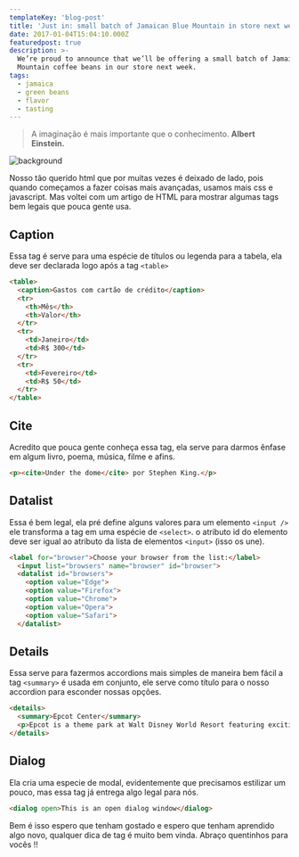 ```yaml
---
templateKey: 'blog-post'
title: 'Just in: small batch of Jamaican Blue Mountain in store next week'
date: 2017-01-04T15:04:10.000Z
featuredpost: true
description: >-
  We’re proud to announce that we’ll be offering a small batch of Jamaica Blue
  Mountain coffee beans in our store next week.
tags:
  - jamaica
  - green beans
  - flavor
  - tasting
---
```


>A imaginação é mais importante que o conhecimento. **Albert Einstein.**

![background](https://files.tecnoblog.net/wp-content/uploads/2014/10/html5.jpg)

Nosso tão querido html que por muitas vezes é deixado de lado, pois quando começamos a fazer coisas mais avançadas, usamos mais css e javascript. Mas voltei com um artigo de HTML para mostrar algumas tags bem legais que pouca gente usa.

## Caption

Essa tag é serve para uma espécie de títulos ou legenda para a tabela, ela deve ser declarada logo após a tag `<table>`

```html
<table>
  <caption>Gastos com cartão de crédito</caption>
  <tr>
    <th>Mês</th>
    <th>Valor</th>
  </tr>
  <tr>
    <td>Janeiro</td>
    <td>R$ 300</td>
  </tr>
  <tr>
    <td>Fevereiro</td>
    <td>R$ 50</td>
  </tr>
</table>
```

## Cite

Acredito que pouca gente conheça essa tag, ela serve para darmos ênfase  em algum livro, poema, música, filme e afins.

```html
<p><cite>Under the dome</cite> por Stephen King.</p>
```

## Datalist

Essa é bem legal, ela pré define alguns valores para um elemento `<input />` ele transforma a tag em uma espécie de `<select>`. o atributo id do elemento deve ser igual ao atributo da lista de elementos `<input>` (isso os une).

```html
<label for="browser">Choose your browser from the list:</label>
  <input list="browsers" name="browser" id="browser">
  <datalist id="browsers">
    <option value="Edge">
    <option value="Firefox">
    <option value="Chrome">
    <option value="Opera">
    <option value="Safari">
  </datalist>
  ```

## Details

Essa serve para fazermos accordions mais simples de maneira bem fácil a tag `<summary>` é usada em conjunto, ele serve como título para o nosso accordion para esconder nossas opções.

```html
<details>
  <summary>Epcot Center</summary>
  <p>Epcot is a theme park at Walt Disney World Resort featuring exciting attractions, international pavilions, award-winning fireworks and seasonal special events.</p>
</details>
```

## Dialog

Ela cria uma especie de modal, evidentemente que precisamos estilizar um pouco, mas essa tag já entrega algo legal para nós.

```html
<dialog open>This is an open dialog window</dialog>
```

Bem é isso espero que tenham gostado e espero que tenham aprendido algo novo, qualquer dica de tag é muito bem vinda. Abraço quentinhos para vocês !!
